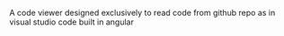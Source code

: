 A code viewer designed exclusively to read code from github repo as in visual studio code built in angular
